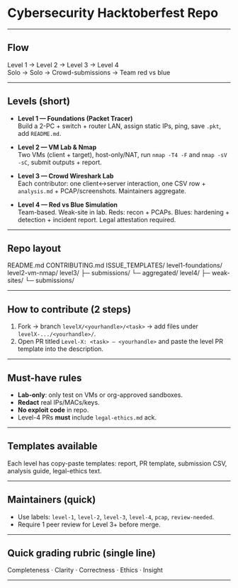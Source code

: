 # Cybersecurity Hacktoberfest Repo

---

## Flow
Level 1 → Level 2 → Level 3 → Level 4  
Solo → Solo → Crowd-submissions → Team red vs blue

---

## Levels (short)
- **Level 1 — Foundations (Packet Tracer)**  
  Build a 2-PC + switch + router LAN, assign static IPs, ping, save `.pkt`, add `README.md`.

- **Level 2 — VM Lab & Nmap**  
  Two VMs (client + target), host-only/NAT, run `nmap -T4 -F` and `nmap -sV -sC`, submit outputs + report.

- **Level 3 — Crowd Wireshark Lab**  
  Each contributor: one client↔server interaction, one CSV row + `analysis.md` + PCAP/screenshots. Maintainers aggregate.

- **Level 4 — Red vs Blue Simulation**  
  Team-based. Weak-site in lab. Reds: recon + PCAPs. Blues: hardening + detection + incident report. Legal attestation required.

---

## Repo layout
README.md
CONTRIBUTING.md
ISSUE_TEMPLATES/
level1-foundations/
level2-vm-nmap/
level3/
├─ submissions/
└─ aggregated/
level4/
├─ weak-sites/
└─ submissions/

---

## How to contribute (2 steps)
1. Fork → branch `levelX/<yourhandle>/<task>` → add files under `levelX-.../<yourhandle>/`.  
2. Open PR titled `Level-X: <task> — <yourhandle>` and paste the level PR template into the description.

---

## Must-have rules
- **Lab-only**: only test on VMs or org-approved sandboxes.  
- **Redact** real IPs/MACs/keys.  
- **No exploit code** in repo.  
- Level-4 PRs **must** include `legal-ethics.md` ack.

---

## Templates available
Each level has copy-paste templates: report, PR template, submission CSV, analysis guide, legal-ethics text.

---

## Maintainers (quick)
- Use labels: `level-1`, `level-2`, `level-3`, `level-4`, `pcap`, `review-needed`.  
- Require 1 peer review for Level 3+ before merge.

---

## Quick grading rubric (single line)
Completeness · Clarity · Correctness · Ethics · Insight

---
